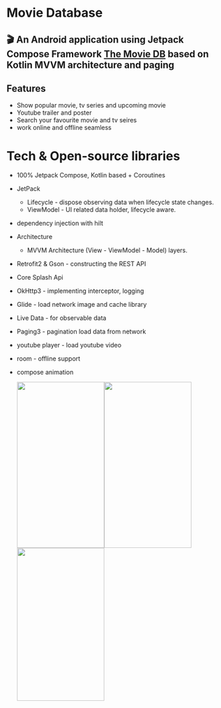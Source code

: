 # Movie Database
## 🎬 An Android application using Jetpack Compose Framework [The Movie DB](https://www.themoviedb.org) based on Kotlin MVVM architecture and paging 

## Features

- Show popular movie, tv series and upcoming movie
- Youtube trailer and poster
- Search your favourite movie and tv seires
- work online and offline seamless

# Tech & Open-source libraries
- 100% Jetpack Compose, Kotlin based + Coroutines
- JetPack
    - Lifecycle - dispose observing data when lifecycle state changes.
    - ViewModel - UI related data holder, lifecycle aware.
- dependency injection with hilt
- Architecture
    - MVVM Architecture (View - ViewModel - Model) layers.
- Retrofit2 & Gson - constructing the REST API
- Core Splash Api
- OkHttp3 - implementing interceptor, logging
- Glide - load network image and cache library
- Live Data - for observable data
- Paging3 - pagination load data from network
- youtube player - load youtube video
- room - offline support
- compose animation


  <img src="https://github.com/user-attachments/assets/607409ed-3adc-48f7-878c-1646d1492156" width="200" height="380"><img src="https://github.com/user-attachments/assets/eb320319-60dc-47e0-9af3-d9f12be4db56" width="200" height="380"><img src="https://github.com/user-attachments/assets/fb5f8016-4070-4d15-9eaf-9567b4988470" width="200" height="350">


